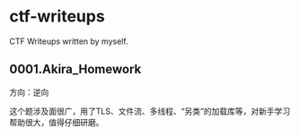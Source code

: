 # ctf-writeups
 CTF Writeups written by myself.

## 0001.Akira_Homework

方向：逆向

这个题涉及面很广，用了TLS、文件流、多线程、“另类”的加载库等，对新手学习帮助很大，值得仔细研磨。

